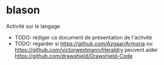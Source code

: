 # blason
Activité sur le langage


- TODO: rédiger ce document de présentation de l'activité
- TODO: regarder si https://github.com/Azgaar/Armoria ou https://github.com/victorwestmann/Heraldry peuvent aider
  https://github.com/drawshield/Drawshield-Code